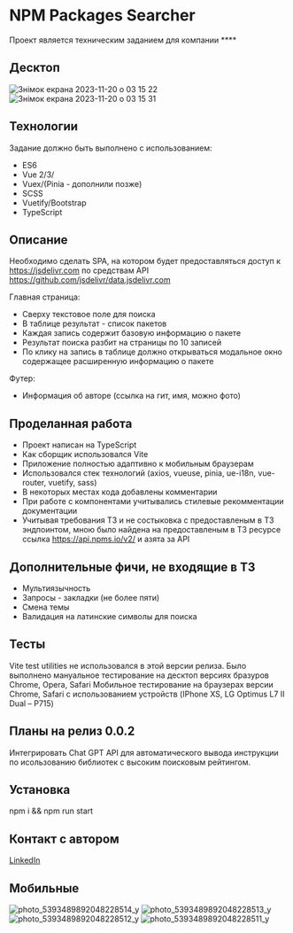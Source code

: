 # NPM Packages Searcher
Проект является техническим заданием для компании ****

## Десктоп
![Знімок екрана 2023-11-20 о 03 15 22](https://github.com/timurioukr/vue_3_typescript_packages/assets/82959081/17387be8-eedf-46ea-a50f-1899c8ffb96e)
![Знімок екрана 2023-11-20 о 03 15 31](https://github.com/timurioukr/vue_3_typescript_packages/assets/82959081/73146967-c416-4506-9a42-8f4d7a8af1db)

## Технологии
Задание должно быть выполнено с использованием:
- ES6
- Vue 2/3/
- Vuex/(Pinia - дополнили позже)
- SCSS
- Vuetify/Bootstrap
- TypeScript

## Описание
Необходимо сделать SPA, на котором будет предоставляться доступ к https://jsdelivr.com по средствам API https://github.com/jsdelivr/data.jsdelivr.com

Главная страница:
- Сверху текстовое поле для поиска
- В таблице результат - список пакетов
- Каждая запись содержит базовую информацию о пакете
- Результат поиска разбит на страницы по 10 записей
- По клику на запись в таблице должно открываться модальное окно содержащее расширенную информацию о пакете

Футер:
- Информация об авторе (ссылка на гит, имя, можно фото)

## Проделанная работа
- Проект написан на TypeScript
- Как сборщик использовался Vite
- Приложение полностью адаптивно к мобильным браузерам
- Использовался стек технологий (axios, vueuse, pinia, ue-i18n, vue-router, vuetify, sass)
- В некоторых местах кода добавлены комментарии
- При работе с компонентами учитывались стилевые рекомментации документации
- Учитывая требования ТЗ и не состыковка с предоставленым в ТЗ эндпоинтом,
мною было найдена на предоставленым в ТЗ ресурсе ссылка https://api.npms.io/v2/ и азята за API

## Дополнительные фичи, не входящие в ТЗ
- Мультиязычность
- Запросы - закладки (не более пяти)
- Смена темы
- Валидация на латинские символы для поиска

## Тесты
Vite test utilities не использовался в этой версии релиза. 
Было выполнено мануальное тестирование на десктоп версиях бразуров Chrome, Opera, Safari
Мобильное тестирование на браузерах версии Chrome, Safari 
с использованием устройств (IPhone XS, LG Optimus L7 II Dual – P715)

## Планы на релиз 0.0.2
Интегрировать Chat GPT API для автоматического вывода инструкции по исользованию библиотек
с высоким поисковым рейтингом. 

## Установка
npm i && npm run start

## Контакт с автором
[LinkedIn](https://www.linkedin.com/in/shekhovtsoff/)

## Мобильные
![photo_5393489892048228514_y](https://github.com/timurioukr/vue_3_typescript_packages/assets/82959081/da142216-1d0a-4cd3-8b07-87ee5dec9b18)
![photo_5393489892048228513_y](https://github.com/timurioukr/vue_3_typescript_packages/assets/82959081/e2bd2e87-f781-4815-89de-d56ed4b1c3fa)
![photo_5393489892048228512_y](https://github.com/timurioukr/vue_3_typescript_packages/assets/82959081/48158820-f8f6-45af-8f22-6d2300ac0b03)
![photo_5393489892048228511_y](https://github.com/timurioukr/vue_3_typescript_packages/assets/82959081/d7660fb5-bd8d-46cc-836b-11f9b1aa5191)
